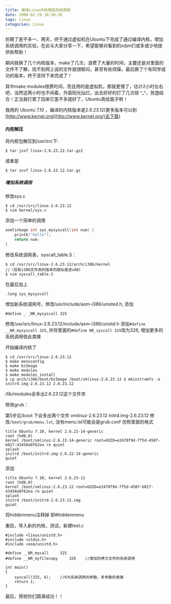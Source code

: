 ```yaml
---
title: 编译Linux内核增加系统调用
date: 2008-02-29 18:50:36
tags: Linux
categories: Linux
---
```


折腾了差不多一、两天，终于通过虚拟机在Ubuntu下完成了通过编译内核，增加系统调用的实验，在此与大家分享一下，希望能够对看到的xdjm们或多或少地提供些帮助！

期间我换了几个内核版本，make了几次，浪费了大量的时间，主要还是对里面的文件不了解，找不到网上说的文件就很郁闷，甚至有些烦躁，最后换了个有同学成功的版本，终于坚持下来完成了！

其中make modules很费时间，而且用的是虚拟机，那就更慢了，估计2小时左右吧，当然这两小时也不闲着，外面阳光灿烂，出去好好的打了几次球 ^_^，劳逸结合！正当我打累了回来它差不多就好了，Ubuntu真给面子啊！



我用的 Ubuntu 7.10 ，编译的内核版本是2.6.23.12(更多版本可以到[http://www.kernel.org](http://www.kernel.org/)去下载)


#### 内核解压
将内核包解压到/usr/src下:

```
$ tar jvxf linux-2.6.23.12.tar.gz2
``` 
或者是
```
$ tar zxvf linux-2.6.23.12.tar.gz
```

##### 增加系统调用
修改sys.c
```
$ cd /usr/src/linux-2.6.23.12
$ vim kernel/sys.c
```

添加一个简单的调用
```c
asmlinkage int sys_mysyscall(int num) {
    printk("hello");
    return num;
}
```

修改系统调用表，syscall_table.S：
```
$ cd /usr/src/linux-2.6.23.12/arch/i386/kernel
//（没有i386文件夹的版本的貌似是进x86）
$ vim syscall_table.S
```
在最后加上
```
.long sys_mysyscall
```


增加新系统调用号，修改/usr/include/asm-i386/unisted.h, 添加

```
#define _ _NR_mysyscall 325
```

修改/usr/src/linux-2.6.23.12/include/asm-i386/unistd.h
添加`#define __NR_mysyscall 325`, 并将里面的`#define NR_syscall 325`改为326, 增加更多的系统调用依此类推

开始编译内核了
```
$ cd /usr/src/linux-2.6.23.12
$ make menuconfig
$ make bzImage
$ make modules
$ make modules_install
$ cp arch/i386/boot/bzImage /boot/vmlinuz-2.6.23.12 $ mkinitramfs -o initrd.img-2.6.23.12 2.6.23.12
```
/lib/modules会多出2.6.23.12这个文件夹

修改grub：

第5步后/boot 下会多出两个文件 vmlinuz-2.6.23.12 initrd.img-2.6.23.12 
修改`/boot/grub/menu.lst`, 没有menu.lst可能会是grub.conf
仿照里面的格式
```
title Ubuntu 7.10, kernel 2.6.22-14-generic
root (hd0,0)
kernel /boot/vmlinuz-2.6.22-14-generic root=UUID=e2478f9d-7f5d-458f-b017-43458a8f62ea ro quiet
splash
initrd /boot/initrd.img-2.6.22-14-generic 
quiet
```
添加
```
title Ubuntu 7.10, kernel 2.6.23-12
root (hd0,0) 
kernel /boot/vmlinuz-2.6.23.12 root=UUID=e2478f9d-7f5d-458f-b017-43458a8f62ea ro quiet
splash 
initrd /boot/initrd-2.6.23.12.img
quiet
```
将hiddenmenu注释掉 即#hiddenmenu

重启，导入新的内核，测试，新建test.c

```
#include <linux/unistd.h>
#include <stdio.h>
#include <asm/unistd.h>

#define __NR_mycall     325 
#define __NR_myfilecopy     326    //增加的拷贝文件的系统调用

int main()
{ 
    syscall(325, 6);    //6为系统调用的参数，多参数的类推
    return 1;
}
```

最后，预祝你们圆满成功！！